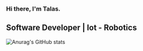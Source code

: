 ### Hi there, I'm Talas.
	
	
## Software Developer | Iot - Robotics

![Anurag's GitHub stats](https://github-readme-stats.vercel.app/api?username=MrTalas)
	
